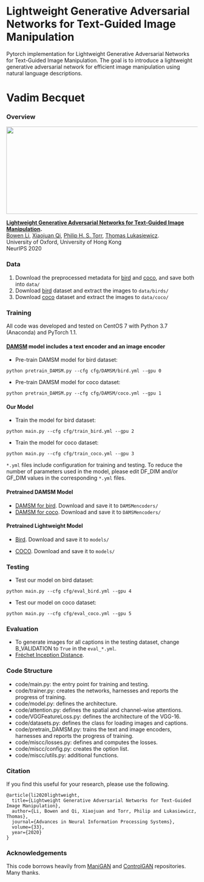 # Lightweight Generative Adversarial Networks for Text-Guided Image Manipulation
Pytorch implementation for Lightweight Generative Adversarial Networks for Text-Guided Image Manipulation. The goal is to introduce a lightweight generative adversarial network for efficient image manipulation using natural language descriptions.

# Vadim Becquet

### Overview
<img src="archi.jpg" width="940px" height="230px"/>

**[Lightweight Generative Adversarial Networks for Text-Guided Image Manipulation](https://proceedings.neurips.cc/paper/2020/file/fae0b27c451c728867a567e8c1bb4e53-Paper.pdf).**  
[Bowen Li](https://mrlibw.github.io/), [Xiaojuan Qi](https://xjqi.github.io/), [Philip H. S. Torr](http://www.robots.ox.ac.uk/~phst/), [Thomas Lukasiewicz](http://www.cs.ox.ac.uk/people/thomas.lukasiewicz/).<br> University of Oxford, University of Hong Kong <br> NeurIPS 2020 <br>

### Data

1. Download the preprocessed metadata for [bird](https://drive.google.com/file/d/1D87x3JAt0w9ymlKElh7ArpAviKUqkNbN/view?usp=sharing) and [coco](https://drive.google.com/file/d/1hNEsFDj7S0aG1tXFvJy1DXtQWSl2Z9gZ/view?usp=sharing), and save both into `data/`
2. Download [bird](http://www.vision.caltech.edu/visipedia/CUB-200-2011.html) dataset and extract the images to `data/birds/`
3. Download [coco](http://cocodataset.org/#download) dataset and extract the images to `data/coco/`

### Training
All code was developed and tested on CentOS 7 with Python 3.7 (Anaconda) and PyTorch 1.1.

#### [DAMSM](https://github.com/taoxugit/AttnGAN) model includes a text encoder and an image encoder
- Pre-train DAMSM model for bird dataset:
```
python pretrain_DAMSM.py --cfg cfg/DAMSM/bird.yml --gpu 0
```
- Pre-train DAMSM model for coco dataset: 
```
python pretrain_DAMSM.py --cfg cfg/DAMSM/coco.yml --gpu 1
```
#### Our Model
- Train the model for bird dataset:
```
python main.py --cfg cfg/train_bird.yml --gpu 2
```
- Train the model for coco dataset: 
```
python main.py --cfg cfg/train_coco.yml --gpu 3
```

`*.yml` files include configuration for training and testing. To reduce the number of parameters used in the model, please edit DF_DIM and/or GF_DIM values in the corresponding `*.yml` files.

#### Pretrained DAMSM Model
- [DAMSM for bird](https://drive.google.com/file/d/1n-qKR7K4V-4oVC1GaGeIHLTQfIzPsTsE/view?usp=sharing). Download and save it to `DAMSMencoders/`
- [DAMSM for coco](https://drive.google.com/file/d/1GnXhzMKtFM-RK_ATsfU1tomta1Ko72vr/view?usp=sharing). Download and save it to `DAMSMencoders/`
#### Pretrained Lightweight Model 
- [Bird](https://drive.google.com/file/d/1ojDzj4zak0-L9tG48hSfN9FxibwjsS6V/view?usp=sharing). Download and save it to `models/`

- [COCO](https://drive.google.com/file/d/1fhGtqEF2FRZNq8-wNrDUgD6paMGEC-SW/view?usp=sharing). Download and save it to `models/`

### Testing
- Test our model on bird dataset:
```
python main.py --cfg cfg/eval_bird.yml --gpu 4
```
- Test our model on coco dataset: 
```
python main.py --cfg cfg/eval_coco.yml --gpu 5
```
### Evaluation

- To generate images for all captions in the testing dataset, change B_VALIDATION to `True` in the `eval_*.yml`. 
- [Fréchet Inception Distance](https://github.com/mseitzer/pytorch-fid).

### Code Structure
- code/main.py: the entry point for training and testing.
- code/trainer.py: creates the networks, harnesses and reports the progress of training.
- code/model.py: defines the architecture.
- code/attention.py: defines the spatial and channel-wise attentions.
- code/VGGFeatureLoss.py: defines the architecture of the VGG-16.
- code/datasets.py: defines the class for loading images and captions.
- code/pretrain_DAMSM.py: trains the text and image encoders, harnesses and reports the progress of training. 
- code/miscc/losses.py: defines and computes the losses.
- code/miscc/config.py: creates the option list.
- code/miscc/utils.py: additional functions.

### Citation

If you find this useful for your research, please use the following.

```
@article{li2020lightweight,
  title={Lightweight Generative Adversarial Networks for Text-Guided Image Manipulation},
  author={Li, Bowen and Qi, Xiaojuan and Torr, Philip and Lukasiewicz, Thomas},
  journal={Advances in Neural Information Processing Systems},
  volume={33},
  year={2020}
}
```

### Acknowledgements
This code borrows heavily from [ManiGAN](https://github.com/mrlibw/ManiGAN) and [ControlGAN](https://github.com/mrlibw/ControlGAN) repositories. Many thanks.
